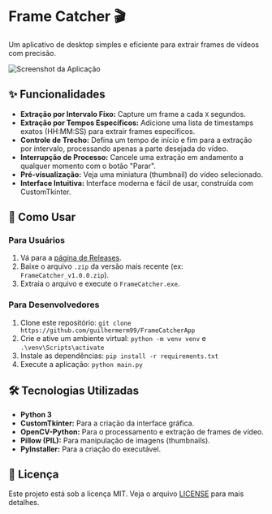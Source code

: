 # Frame Catcher 🎬

Um aplicativo de desktop simples e eficiente para extrair frames de vídeos com precisão.

![Screenshot da Aplicação](https://drive.google.com/file/d/1yfbejOZK1rVkQIwvJpr06fgWY0FUaEEn/view?usp=sharing) 
## ✨ Funcionalidades

* **Extração por Intervalo Fixo:** Capture um frame a cada `X` segundos.
* **Extração por Tempos Específicos:** Adicione uma lista de timestamps exatos (HH:MM:SS) para extrair frames específicos.
* **Controle de Trecho:** Defina um tempo de início e fim para a extração por intervalo, processando apenas a parte desejada do vídeo.
* **Interrupção de Processo:** Cancele uma extração em andamento a qualquer momento com o botão "Parar".
* **Pré-visualização:** Veja uma miniatura (thumbnail) do vídeo selecionado.
* **Interface Intuitiva:** Interface moderna e fácil de usar, construída com CustomTkinter.

## 🚀 Como Usar

### Para Usuários
1.  Vá para a [página de Releases](https://github.com/guilhermerm99/FrameCatcherApp).
2.  Baixe o arquivo `.zip` da versão mais recente (ex: `FrameCatcher_v1.0.0.zip`).
3.  Extraia o arquivo e execute o `FrameCatcher.exe`.

### Para Desenvolvedores
1.  Clone este repositório: `git clone https://github.com/guilhermerm99/FrameCatcherApp`
2.  Crie e ative um ambiente virtual: `python -m venv venv` e `.\venv\Scripts\activate`
3.  Instale as dependências: `pip install -r requirements.txt`
4.  Execute a aplicação: `python main.py`

## 🛠️ Tecnologias Utilizadas

* **Python 3**
* **CustomTkinter:** Para a criação da interface gráfica.
* **OpenCV-Python:** Para o processamento e extração de frames de vídeo.
* **Pillow (PIL):** Para manipulação de imagens (thumbnails).
* **PyInstaller:** Para a criação do executável.

## 📄 Licença

Este projeto está sob a licença MIT. Veja o arquivo [LICENSE](LICENSE) para mais detalhes.